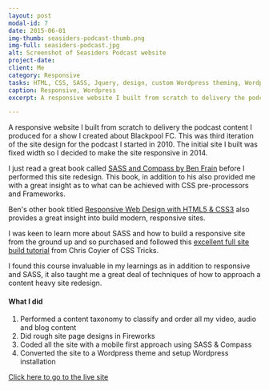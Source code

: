 ```yaml
---
layout: post
modal-id: 7
date: 2015-06-01
img-thumb: seasiders-podcast-thumb.png
img-full: seasiders-podcast.jpg
alt: Screenshot of Seasiders Podcast website
project-date: 
client: Me
category: Responsive
tasks: HTML, CSS, SASS, Jquery, design, custom Wordpress theming, Wordpress installation/management, podcast production 
caption: Responsive, Wordpress
excerpt: A responsive website I built from scratch to delivery the podcast content I produced for a show I created about Blackpool FC. 

---
```



A responsive website I built from scratch to delivery the podcast content I produced for a show I created about Blackpool FC.  This was third iteration of the site design for the podcast I started in 2010.  The initial site I built was fixed width so I decided to make the site responsive in 2014. 

I just read a great book called <a href="https://www.packtpub.com/web-development/sass-and-compass-designers">SASS and Compass by Ben Frain</a> before I performed this site redesign.  This book, in addition to his also provided me with a great insight as to what can be achieved with CSS pre-processors and Frameworks. 

Ben's other book titled <a href="https://www.amazon.co.uk/gp/product/1784398934/ref=as_li_qf_sp_asin_il_tl?ie=UTF8&camp=1634&creative=6738&creativeASIN=1784398934&linkCode=as2&tag=eborearevroo-21">Responsive Web Design with HTML5 & CSS3</a> also provides a great insight into build modern, responsive sites. 

I was keen to learn more about SASS and how to build a responsive site from the ground up and so purchased and followed this <a href="https://css-tricks.com/lodge/v10/">excellent full site build tutorial</a> from Chris Coyier of CSS Tricks. 

I found this course invaluable in my learnings as in addition to responsive and SASS, it also taught me a great deal of techniques of how to approach a content heavy site redesign.  

#### What I did

1. Performed a content taxonomy to classify and order all my video, audio and blog content
2. Did rough site page designs in Fireworks
3. Coded all the site with a mobile first approach using SASS & Compass
4. Converted the site to a Wordpress theme and setup Wordpress installation 


<a href="http://seasiderspodcast.co.uk/">Click here to go to the live site</a>








